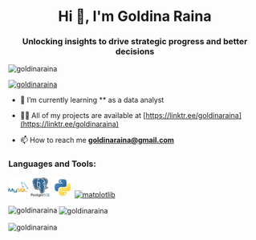 <h1 align="center">Hi 👋, I'm Goldina Raina</h1>
<h3 align="center">Unlocking insights to drive strategic progress and better decisions</h3>

<p align="left"> <img src="https://komarev.com/ghpvc/?username=goldinaraina&label=Profile%20views&color=0e75b6&style=flat" alt="goldinaraina" /> </p>

<p align="left"> <a href="https://github.com/ryo-ma/github-profile-trophy"><img src="https://github-profile-trophy.vercel.app/?username=goldinaraina" alt="goldinaraina" /></a> </p>

- 🌱 I’m currently learning ** as a data analyst

- 👨‍💻 All of my projects are available at [https://linktr.ee/goldinaraina](https://linktr.ee/goldinaraina)

- 📫 How to reach me **goldinaraina@gmail.com**

<p align="left">
</p>

<h3 align="left">Languages and Tools:</h3>
<p align="left">
  <a href="https://www.mysql.com/" target="_blank" rel="noreferrer"><img src="https://raw.githubusercontent.com/devicons/devicon/master/icons/mysql/mysql-original-wordmark.svg" alt="mysql" width="40" height="40"/></a>
  <a href="https://www.postgresql.org" target="_blank" rel="noreferrer"><img src="https://raw.githubusercontent.com/devicons/devicon/master/icons/postgresql/postgresql-original-wordmark.svg" alt="postgresql" width="40" height="40"/></a>
  <a href="https://www.python.org" target="_blank" rel="noreferrer"><img src="https://raw.githubusercontent.com/devicons/devicon/master/icons/python/python-original.svg" alt="python" width="40" height="40"/></a>
  <a href="https://matplotlib.org/" target="_blank" rel="noreferrer"><img src="https://upload.wikimedia.org/wikipedia/en/thumb/5/56/Matplotlib_logo.svg/2560px-Matplotlib_logo.svg.png" alt="matplotlib" width="40" height="40"/></a>
</p>

<p><img align="left" src="https://github-readme-stats.vercel.app/api/top-langs?username=goldinaraina&show_icons=true&locale=en&layout=compact" alt="goldinaraina" /></p>

<p>&nbsp;<img align="center" src="https://github-readme-stats.vercel.app/api?username=goldinaraina&show_icons=true&locale=en" alt="goldinaraina" /></p>

<p><img align="center" src="https://github-readme-streak-stats.herokuapp.com/?user=goldinaraina&" alt="goldinaraina" /></p>
